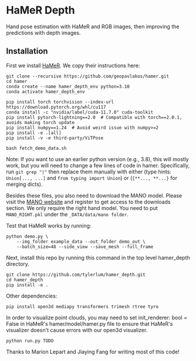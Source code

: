 # HaMeR Depth

Hand pose estimation with HaMeR and RGB images, then improving the predictions with depth images.

## Installation

First we install [HaMeR](https://github.com/geopavlakos/hamer). We copy their instructions here:

```
git clone --recursive https://github.com/geopavlakos/hamer.git
cd hamer
conda create --name hamer_depth_env python=3.10
conda activate hamer_depth_env

pip install torch torchvision --index-url https://download.pytorch.org/whl/cu117
conda install -c "nvidia/label/cuda-11.7.0" cuda-toolkit
pip install pytorch-lightning==2.0  # Compatible with torch==2.0.1, avoids making torch update
pip install numpy==1.24  # Avoid weird issue with numpy>=2
pip install -e .[all]
pip install -v -e third-party/ViTPose

bash fetch_demo_data.sh
```

Note: If you want to use an earlier python version (e.g., 3.8), this will mostly work, but you will need to change a few lines of code in hamer. Specifically, run `git grep "|"` then replace them manually with either (type hints: `Union[..., ...]` and `from typing import Union`) or (`{**..., **...}` for merging dicts).

Besides these files, you also need to download the MANO model. Please visit the [MANO website](https://mano.is.tue.mpg.de/) and register to get access to the downloads section. We only require the right hand model. You need to put `MANO_RIGHT.pkl` under the `_DATA/data/mano folder`.

Test that HaMeR works by running:

```
python demo.py \
    --img_folder example_data --out_folder demo_out \
    --batch_size=48 --side_view --save_mesh --full_frame
```

Next, install this repo by running this command in the top level hamer_depth directory.

```
git clone https://github.com/tylerlum/hamer_depth.git
cd hamer_depth
pip install -e .
```

Other dependencies:
```
pip install open3d mediapy transformers trimesh rtree tyro
```

In order to visualize point clouds, you may need to set init_renderer: bool = False in HaMeR's hamer/model/hamer.py file to ensure that HaMeR's visualizer doesn't cause errors with our open3d visualizer. 

```
python run.py TODO
```

Thanks to Marion Lepart and Jiaying Fang for writing most of this code!